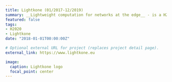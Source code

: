 ```yaml
---
title: Lightkone (01/2017-12/2019)
summary: __Lightweight computation for networks at the edge__ - is a H2020 european project aiming at investigating models for programming edge networks. An edge network is a large set of heterogeneous, loosely coupled computing nodes situated at the logical extreme of a network, including networks of Internet of Things and mobile devices. It currently produced 44 publications, 21 invited talks, and 4 events.
featured: false
tags:
- H2020
- Lightkone
date: "2018-01-01T00:00:00Z"

# Optional external URL for project (replaces project detail page).
external_link: https://www.lightkone.eu

image:
  caption: Lightkone logo
  focal_point: center
---
```

